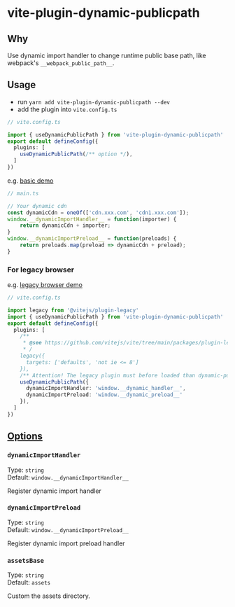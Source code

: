 # vite-plugin-dynamic-publicpath

## Why
Use dynamic import handler to change runtime public base path, like webpack's `__webpack_public_path__`.

## Usage

- run `yarn add vite-plugin-dynamic-publicpath --dev`
- add the plugin into `vite.config.ts`
``` ts
// vite.config.ts

import { useDynamicPublicPath } from 'vite-plugin-dynamic-publicpath'
export default defineConfig({
  plugins: [
    useDynamicPublicPath(/** option */),
  ]
})
```
e.g. [basic demo](https://github.com/jy0529/vite-plugin-dynamic-publicpath/tree/main/examples/dynamic-publicpath-demo)


```ts
// main.ts

// Your dynamic cdn
const dynamicCdn = oneOf(['cdn.xxx.com', 'cdn1.xxx.com']);
window.__dynamicImportHandler__ = function(importer) {
    return dynamicCdn + importer;
}
window.__dynamicImportPreload__ = function(preloads) {
    return preloads.map(preload => dynamicCdn + preload);
}

```
### For legacy browser
e.g. [legacy browser demo](https://github.com/jy0529/vite-plugin-dynamic-publicpath/tree/main/examples/legacy-demo)
```ts
// vite.config.ts

import legacy from '@vitejs/plugin-legacy'
import { useDynamicPublicPath } from 'vite-plugin-dynamic-publicpath'
export default defineConfig({
  plugins: [
    /**
     * @see https://github.com/vitejs/vite/tree/main/packages/plugin-legacy
     * /
    legacy({
      targets: ['defaults', 'not ie <= 8'] 
    }),
    /** Attention! The legacy plugin must before loaded than dynamic-publicpath plugin */
    useDynamicPublicPath({
      dynamicImportHandler: 'window.__dynamic_handler__',
      dynamicImportPreload: 'window.__dynamic_preload__'
    }),
  ]
})

```

## [Options](https://github.com/jy0529/vite-plugin-dynamic-publicpath/blob/main/index.d.ts)

### `dynamicImportHandler`

Type: `string`<br>
Default: `window.__dynamicImportHandler__`

Register dynamic import handler

### `dynamicImportPreload`

Type: `string`<br>
Default: `window.__dynamicImportPreload__`

Register dynamic import preload handler

### `assetsBase`

Type: `string`<br>
Default: `assets`

Custom the assets directory.
